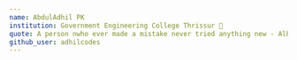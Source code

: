 ```yaml
---
name: AbdulAdhil PK 
institution: Government Engineering College Thrissur 🚩 
quote: A person nwho ever made a mistake never tried anything new - Albert Einstein
github_user: adhilcodes
---
```

